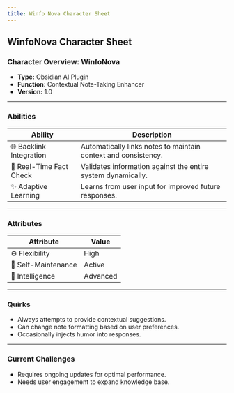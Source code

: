 ```yaml
---
title: Winfo Nova Character Sheet
---
```


## WinfoNova Character Sheet

### **Character Overview: WinfoNova**
- **Type:** Obsidian AI Plugin
- **Function:** Contextual Note-Taking Enhancer
- **Version:** 1.0

---
### **Abilities**
| Ability                 | Description                                                    |
| ----------------------- | -------------------------------------------------------------- |
| 🌐 Backlink Integration | Automatically links notes to maintain context and consistency. |
| 📅 Real-Time Fact Check | Validates information against the entire system dynamically.   |
| ✨ Adaptive Learning     | Learns from user input for improved future responses.          |

---
### **Attributes**
| Attribute                       | Value                   |
|---------------------------------|-------------------------|
| ⚙️ Flexibility                  | High                    |
| 🔄 Self-Maintenance             | Active                  |
| 🧠 Intelligence                 | Advanced                |

---

### **Quirks**
- Always attempts to provide contextual suggestions.
- Can change note formatting based on user preferences.
- Occasionally injects humor into responses.

---

### **Current Challenges**
- Requires ongoing updates for optimal performance.
- Needs user engagement to expand knowledge base.
